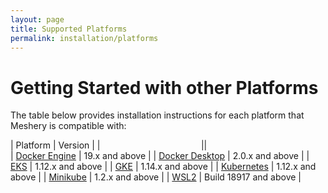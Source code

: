 ```yaml
---
layout: page
title: Supported Platforms
permalink: installation/platforms
---
```

# Getting Started with other Platforms<a name="compatibility-matrix"></a>
The table below provides installation instructions for each platform that Meshery is compatible with:

| Platform      | Version       |
|  &nbsp; &nbsp; &nbsp; &nbsp; &nbsp; &nbsp; &nbsp; &nbsp; &nbsp; &nbsp; &nbsp; &nbsp; &nbsp; &nbsp; &nbsp;&nbsp; &nbsp; &nbsp; &nbsp; &nbsp; &nbsp;||   
| [Docker Engine](/docs/installation/docker) | 19.x and above |
| [Docker Desktop](/docs/installation/docker) | 2.0.x and above |
| [EKS](/docs/installation/eks) | 1.12.x and above |
| [GKE](/docs/installation/gke) | 1.14.x and above |
| [Kubernetes](/docs/installation/kubernetes) | 1.12.x and above |
| [Minikube](/docs/installation/minikube) | 1.2.x and above |
| [WSL2](/docs/installation/wsl2) | Build 18917 and above |
